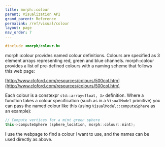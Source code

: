 ```yaml
---
title: morph::colour
parent: Visualization API
grand_parent: Reference
permalink: /ref/visual/colour
layout: page
nav_order: 7
---
```

```c++
#include <morph/colour.h>
```

morph::colour provides named colour definitions. Colours are specified as 3 element
arrays representing red, green and blue channels. morph::colour
provides a list of pre-defined colours with a naming scheme that
follows this web page:

[http://www.cloford.com/resources/colours/500col.htm](http://www.cloford.com/resources/colours/500col.htm)

Each colour is a constexpr `std::array<float, 3>` definition. Where a
function takes a colour specification (such as in a `VisualModel`
primitive) you can pass the named colour like this (using
`VisualModel::computeSphere` as an example):

```c++
// Compute vertices for a mint green sphere
this->computeSphere (sphere_location, morph::colour::mint);
```

I use the webpage to find a colour I want to use, and the names can be used directly as above.